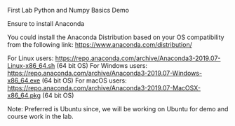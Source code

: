 
First Lab Python and Numpy Basics Demo

Ensure to install Anaconda

You could install the Anaconda Distribution based on your OS compatibility from the following link:
https://www.anaconda.com/distribution/

For Linux users: https://repo.anaconda.com/archive/Anaconda3-2019.07-Linux-x86_64.sh  (64 bit OS)
For Windows users: https://repo.anaconda.com/archive/Anaconda3-2019.07-Windows-x86_64.exe (64 bit OS)
For macOS users: https://repo.anaconda.com/archive/Anaconda3-2019.07-MacOSX-x86_64.pkg (64 bit OS)

Note: Preferred is Ubuntu since, we will be working on Ubuntu for demo and course work in the lab. 
